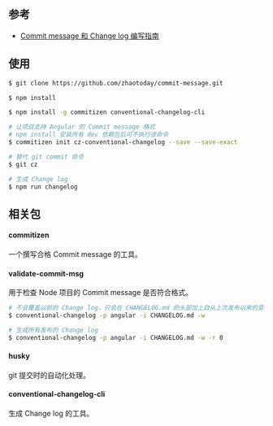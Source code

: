 ## 参考
- [Commit message 和 Change log 编写指南](http://www.ruanyifeng.com/blog/2016/01/commit_message_change_log.html)

## 使用
```bash
$ git clone https://github.com/zhaotoday/commit-message.git
```

```bash
$ npm install
```

```bash
$ npm install -g commitizen conventional-changelog-cli
```

```bash
# 让项目支持 Angular 的 Commit message 格式
# npm install 安装所有 dev 依赖包后可不执行该命令
$ commitizen init cz-conventional-changelog --save --save-exact
```

```bash
# 替代 git commit 命令
$ git cz
```

```bash
# 生成 Change log
$ npm run changelog
```

## 相关包
#### commitizen
一个撰写合格 Commit message 的工具。

#### validate-commit-msg
用于检查 Node 项目的 Commit message 是否符合格式。

```bash
# 不会覆盖以前的 Change log，只会在 CHANGELOG.md 的头部加上自从上次发布以来的变动
$ conventional-changelog -p angular -i CHANGELOG.md -w
```

```bash
# 生成所有发布的 Change log
$ conventional-changelog -p angular -i CHANGELOG.md -w -r 0
```

#### husky
git 提交时的自动化处理。

#### conventional-changelog-cli
生成 Change log 的工具。

